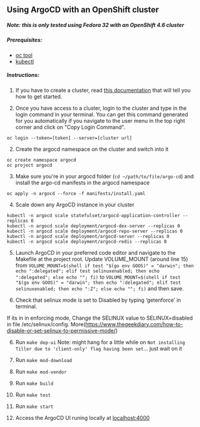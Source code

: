 ## Using ArgoCD with an OpenShift cluster
##### Note: this is only tested using Fedora 32 with an OpenShift 4.6 cluster

##### Prerequisites:
- [oc tool](https://docs.openshift.com/container-platform/4.2/cli_reference/openshift_cli/getting-started-cli.html)
- [kubectl](https://kubernetes.io/docs/tasks/tools/install-kubectl/)

##### Instructions: 
1. If you have to create a cluster, read [this documentation](https://docs.openshift.com/container-platform/4.5/welcome/index.html) that will tell you how to get started. 

1. Once you have access to a cluster, login to the cluster and type in the login command in your terminal. You can get this command generated for you automatically if you navigate to the user menu in the top right corner and click on "Copy Login Command".
```
oc login --token=[token] --server=[cluster url]
```

2. Create the argocd namespace on the cluster and switch into it
```
oc create namespace argocd
oc project argocd
```
3. Make sure you're in your argocd folder (`cd ~/path/to/file/argo-cd`) and install the argo-cd manifests in the argocd namespace
```
oc apply -n argocd --force -f manifests/install.yaml
```

4. Scale down any ArgoCD instance in your cluster
```
kubectl -n argocd scale statefulset/argocd-application-controller --replicas 0
kubectl -n argocd scale deployment/argocd-dex-server --replicas 0
kubectl -n argocd scale deployment/argocd-repo-server --replicas 0
kubectl -n argocd scale deployment/argocd-server --replicas 0
kubectl -n argocd scale deployment/argocd-redis --replicas 0
```

5.   Launch ArgoCD in your preferred code editor and navigate to the Makefile at the project root. Update VOLUME_MOUNT (around line 15) from 
`VOLUME_MOUNT=$(shell if test "$(go env GOOS)" = "darwin"; then echo ":delegated"; elif test selinuxenabled; then echo ":delegated"; else echo ""; fi)` to `VOLUME_MOUNT=$(shell if test "$(go env GOOS)" = "darwin"; then echo ":delegated"; elif test selinuxenabled; then echo ":Z"; else echo ""; fi)` and then save. 

6. Check that selinux mode is set to Disabled by typing ‘getenforce’ in terminal.

If its in  in enforcing mode, Change the SELINUX value to SELINUX=disabled in file /etc/selinux/config.
More(https://www.thegeekdiary.com/how-to-disable-or-set-selinux-to-permissive-mode/)

6. Run `make dep-ui`
	Note: might hang for a little while on `Not installing Tiller due to 'client-only' flag having been set`... just wait on it

7. Run `make mod-download`

8. Run `make mod-vendor`

9. Run `make build`

10. Run `make test`

11. Run `make start`

12. Access the ArgoCD UI runing locally at [localhost:4000](http://localhost:4000/)
